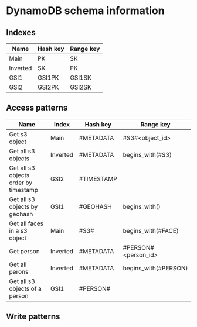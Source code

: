 # DynamoDB schema information

## Indexes

| Name     | Hash key | Range key |
| -------- | -------- | --------- |
| Main     | PK       | SK        |
| Inverted | SK       | PK        |
| GSI1     | GSI1PK   | GSI1SK    |
| GSI2     | GSI2PK   | GSI2SK    |


## Access patterns

| Name                                  | Index    | Hash key     | Range key            |
| ------------------------------------- | -------- | ------------ | -------------------- |
| Get s3 object                         | Main     | #METADATA    | #S3#<object_id>      |
| Get all s3 objects                    | Inverted | #METADATA    | begins_with(#S3)     |
| Get all s3 objects order by timestamp | GSI2     | #TIMESTAMP   |                      |
| Get all s3 objects by geohash         | GSI1     | #GEOHASH     | begins_with(<hash>)  |
| Get all faces in a s3 object          | Main     | #S3#<id>     | begins_with(#FACE)   |
| Get person                            | Inverted | #METADATA    | #PERSON#<person_id>  |
| Get all perons                        | Inverted | #METADATA    | begins_with(#PERSON) |
| Get all s3 objects of a person        | GSI1     | #PERSON#<id> |                      |

## Write patterns
